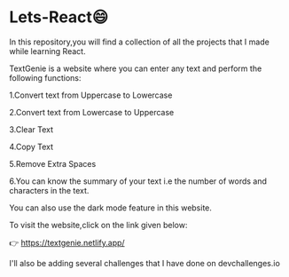 # Lets-React😄
In this repository,you will find a collection of all the projects that I made while learning React.

TextGenie is a website where you can enter any text and perform the following functions:

1.Convert text from Uppercase to Lowercase

2.Convert text from Lowercase to  Uppercase

3.Clear Text

4.Copy Text

5.Remove Extra Spaces

6.You can know the summary of your text i.e the number of words and characters in the text.

You can also use the dark mode feature in this website.


To visit the website,click on the link given below:


👉 https://textgenie.netlify.app/

I'll also be adding several challenges that I have done on devchallenges.io


